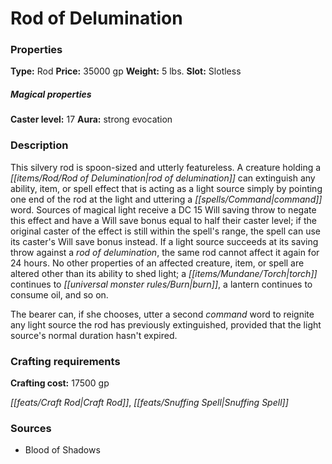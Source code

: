 ﻿---
Title: "Rod of Delumination"
Type: "Rod"
Price: "35000 gp"
Weight: "5 lbs."
Slot: "Slotless"
Caster level: "17"
Aura: "strong evocation"
Description: |
  "This silvery rod is spoon-sized and utterly featureless. A creature holding a _rod of delumination_ can extinguish any ability, item, or spell effect that is acting as a light source simply by pointing one end of the rod at the light and uttering a command word. Sources of magical light receive a DC 15 Will saving throw to negate this effect and have a Will save bonus equal to half their caster level; if the original caster of the effect is still within the spell's range, the spell can use its caster's Will save bonus instead. If a light source succeeds at its saving throw against a _rod of delumination_, the same rod cannot affect it again for 24 hours. No other properties of an affected creature, item, or spell are altered other than its ability to shed light; a torch continues to burn, a lantern continues to consume oil, and so on.
  The bearer can, if she chooses, utter a second command word to reignite any light source the rod has previously extinguished, provided that the light source's normal duration hasn't expired."
Crafting cost: "17500 gp"
Sources: "['Blood of Shadows']"
---

# Rod of Delumination

### Properties

**Type:** Rod **Price:** 35000 gp **Weight:** 5 lbs. **Slot:** Slotless

##### Magical properties

**Caster level:** 17 **Aura:** strong evocation

### Description

This silvery rod is spoon-sized and utterly featureless. A creature holding a _[[items/Rod/Rod of Delumination|rod of delumination]]_ can extinguish any ability, item, or spell effect that is acting as a light source simply by pointing one end of the rod at the light and uttering a _[[spells/Command|command]]_ word. Sources of magical light receive a DC 15 Will saving throw to negate this effect and have a Will save bonus equal to half their caster level; if the original caster of the effect is still within the spell's range, the spell can use its caster's Will save bonus instead. If a light source succeeds at its saving throw against a _rod of delumination_, the same rod cannot affect it again for 24 hours. No other properties of an affected creature, item, or spell are altered other than its ability to shed light; a _[[items/Mundane/Torch|torch]]_ continues to _[[universal monster rules/Burn|burn]]_, a lantern continues to consume oil, and so on.

The bearer can, if she chooses, utter a second _command_ word to reignite any light source the rod has previously extinguished, provided that the light source's normal duration hasn't expired.

### Crafting requirements

**Crafting cost:** 17500 gp

_[[feats/Craft Rod|Craft Rod]]_, _[[feats/Snuffing Spell|Snuffing Spell]]_

### Sources

* Blood of Shadows